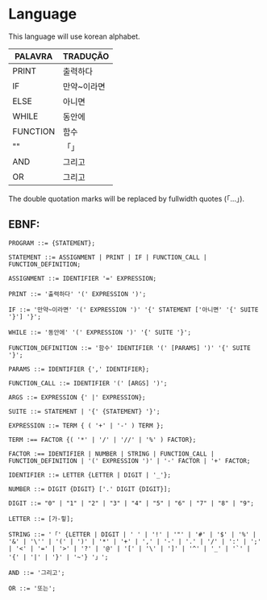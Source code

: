 # Language
This language will use korean alphabet. 

| PALAVRA | TRADUÇÃO |
| --- | --- |
| PRINT | 출력하다 |
| IF | 만약~이라면 |
| ELSE | 아니면 |
| WHILE | 동안에 |
| FUNCTION | 함수 |
| "" | 「」 |
| AND | 그리고 |
| OR | 그리고 |

The double quotation marks will be replaced by fullwidth quotes (「...」).

## EBNF:

```
PROGRAM ::= {STATEMENT};

STATEMENT ::= ASSIGNMENT | PRINT | IF | FUNCTION_CALL | FUNCTION_DEFINITION;

ASSIGNMENT ::= IDENTIFIER '=' EXPRESSION;

PRINT ::= '출력하다' '(' EXPRESSION ')';

IF ::= '만약~이라면' '(' EXPRESSION ')' '{' STATEMENT ['아니면' '{' SUITE '}'] '}';

WHILE ::= '동안에' '(' EXPRESSION ')' '{' SUITE '}';

FUNCTION_DEFINITION ::= '함수' IDENTIFIER '(' [PARAMS] ')' '{' SUITE '}';

PARAMS ::= IDENTIFIER {',' IDENTIFIER};

FUNCTION_CALL ::= IDENTIFIER '(' [ARGS] ')';

ARGS ::= EXPRESSION {' |' EXPRESSION};

SUITE ::= STATEMENT | '{' {STATEMENT} '}';

EXPRESSION ::= TERM { ( '+' | '-' ) TERM };

TERM :== FACTOR {( '*' | '/' | '//' | '%' ) FACTOR};

FACTOR :== IDENTIFIER | NUMBER | STRING | FUNCTION_CALL | FUNCTION_DEFINITION | '(' EXPRESSION ')' | '-' FACTOR | '+' FACTOR;

IDENTIFIER ::= LETTER {LETTER | DIGIT | '_'};

NUMBER ::= DIGIT {DIGIT} ['.' DIGIT {DIGIT}];

DIGIT ::= "0" | "1" | "2" | "3" | "4" | "5" | "6" | "7" | "8" | "9";

LETTER ::= [가-힣];

STRING ::= '「' {LETTER | DIGIT | ' ' | '!' | '"' | '#' | '$' | '%' | '&' | '\'' | '(' | ')' | '*' | '+' | ',' | '-' | '.' | '/' | ':' | ';' | '<' | '=' | '>' | '?' | '@' | '[' | '\' | ']' | '^' | '_' | '`' | '{' | '|' | '}' | '~'} '」';

AND ::= '그리고';

OR ::= '또는';

```
